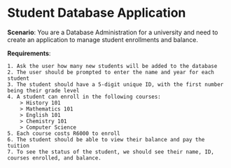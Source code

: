 # Student Database Application

**Scenario**: You are a Database Administration for a university and need to create an application to manage student enrollments and balance.

**Requirements**:

    1. Ask the user how many new students will be added to the database
    2. The user should be prompted to enter the name and year for each student
    3. The student should have a 5-digit unique ID, with the first number being their grade level
    4. A student can enroll in the following courses:
        > History 101
        > Mathematics 101
        > English 101
        > Chemistry 101
        > Computer Science
    5. Each course costs R6000 to enroll
    6. The student should be able to view their balance and pay the tuition
    7. To see the status of the student, we should see their name, ID, courses enrolled, and balance.

